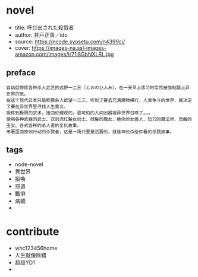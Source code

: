 
# novel

- title: 呼び出された殺戮者
- author: 井戸正善／ido
- source: https://ncode.syosetu.com/n4399ci/
- cover: https://images-na.ssl-images-amazon.com/images/I/71i8GbNXLRL.jpg

## preface

```
自幼就修炼各种杀人武艺的远野一二三（とおのひふみ），在一天早上练习时突然被强制踏上异世界的旅。
在这个现代日本只能积攒杀人欲望一二三，听到了要去充满魔物横行，人类争斗的世界，就决定了要在异世界里寻找人生意义。
锻炼到极限的武术，扭曲伦理观的，最可怕的人间凶器被异世界召唤了……。
使用各种武器的武士、双剑流红髲女剑士、绿髲的魔女、绝命的女兽人、短刀的魔法师、觉醒的王女、各式各样的杀人者的复仇故事。
用著歪曲原则行动的杀戮者，这是一场只要是活著的，就连神也杀给你看的杀戮故事。
```

## tags

- node-novel
- 異世界
- 招喚
- 邪道
- 戰爭
- 病嬌
- 

# contribute

- whc123456home
- 人生就像除錯
- 超级YD1
- 

